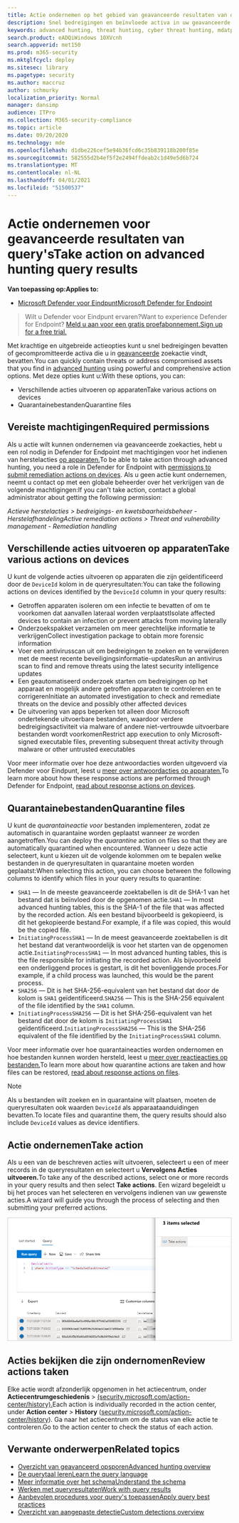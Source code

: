 ```yaml
---
title: Actie ondernemen op het gebied van geavanceerde resultaten van query's in Microsoft Threat Protection
description: Snel bedreigingen en beïnvloede activa in uw geavanceerde resultaten van de zoekquery aan te pakken
keywords: advanced hunting, threat hunting, cyber threat hunting, mdatp, microsoft defender atp, wdatp search, query, telemetry, custom detections, schema, kusto, avoid timeout, command lines, process id
search.product: eADQiWindows 10XVcnh
search.appverid: met150
ms.prod: m365-security
ms.mktglfcycl: deploy
ms.sitesec: library
ms.pagetype: security
ms.author: maccruz
author: schmurky
localization_priority: Normal
manager: dansimp
audience: ITPro
ms.collection: M365-security-compliance
ms.topic: article
ms.date: 09/20/2020
ms.technology: mde
ms.openlocfilehash: d1dbe226cef5e94b36fcd6c35b839118b200f85e
ms.sourcegitcommit: 582555d2b4ef5f2e2494ffdeab2c1d49e5d6b724
ms.translationtype: MT
ms.contentlocale: nl-NL
ms.lasthandoff: 04/01/2021
ms.locfileid: "51500537"
---
```

# <a name="take-action-on-advanced-hunting-query-results"></a><span data-ttu-id="40320-104">Actie ondernemen voor geavanceerde resultaten van query's</span><span class="sxs-lookup"><span data-stu-id="40320-104">Take action on advanced hunting query results</span></span>

<span data-ttu-id="40320-105">**Van toepassing op:**</span><span class="sxs-lookup"><span data-stu-id="40320-105">**Applies to:**</span></span>
- [<span data-ttu-id="40320-106">Microsoft Defender voor Eindpunt</span><span class="sxs-lookup"><span data-stu-id="40320-106">Microsoft Defender for Endpoint</span></span>](https://go.microsoft.com/fwlink/p/?linkid=2154037)

> <span data-ttu-id="40320-107">Wilt u Defender voor Eindpunt ervaren?</span><span class="sxs-lookup"><span data-stu-id="40320-107">Want to experience Defender for Endpoint?</span></span> [<span data-ttu-id="40320-108">Meld u aan voor een gratis proefabonnement.</span><span class="sxs-lookup"><span data-stu-id="40320-108">Sign up for a free trial.</span></span>](https://www.microsoft.com/microsoft-365/windows/microsoft-defender-atp?ocid=docs-wdatp-advancedhuntingref-abovefoldlink)

<span data-ttu-id="40320-109">Met krachtige en uitgebreide actieopties kunt u snel bedreigingen bevatten of gecompromitteerde activa die u in [geavanceerde](advanced-hunting-overview.md) zoekactie vindt, bevatten.</span><span class="sxs-lookup"><span data-stu-id="40320-109">You can quickly contain threats or address compromised assets that you find in [advanced hunting](advanced-hunting-overview.md) using powerful and comprehensive action options.</span></span> <span data-ttu-id="40320-110">Met deze opties kunt u:</span><span class="sxs-lookup"><span data-stu-id="40320-110">With these options, you can:</span></span>

- <span data-ttu-id="40320-111">Verschillende acties uitvoeren op apparaten</span><span class="sxs-lookup"><span data-stu-id="40320-111">Take various actions on devices</span></span>
- <span data-ttu-id="40320-112">Quarantainebestanden</span><span class="sxs-lookup"><span data-stu-id="40320-112">Quarantine files</span></span>

## <a name="required-permissions"></a><span data-ttu-id="40320-113">Vereiste machtigingen</span><span class="sxs-lookup"><span data-stu-id="40320-113">Required permissions</span></span>

<span data-ttu-id="40320-114">Als u actie wilt kunnen ondernemen via geavanceerde zoekacties, hebt u een rol nodig in Defender for Endpoint met machtigingen voor het indienen van herstelacties [op apparaten.](https://docs.microsoft.com/microsoft-365/security/defender-endpoint/user-roles#permission-options)</span><span class="sxs-lookup"><span data-stu-id="40320-114">To be able to take action through advanced hunting, you need a role in Defender for Endpoint with [permissions to submit remediation actions on devices](https://docs.microsoft.com/microsoft-365/security/defender-endpoint/user-roles#permission-options).</span></span> <span data-ttu-id="40320-115">Als u geen actie kunt ondernemen, neemt u contact op met een globale beheerder over het verkrijgen van de volgende machtigingen:</span><span class="sxs-lookup"><span data-stu-id="40320-115">If you can't take action, contact a global administrator about getting the following permission:</span></span>

<span data-ttu-id="40320-116">*Actieve herstelacties > bedreigings- en kwetsbaarheidsbeheer - Herstelafhandeling*</span><span class="sxs-lookup"><span data-stu-id="40320-116">*Active remediation actions > Threat and vulnerability management - Remediation handling*</span></span>

## <a name="take-various-actions-on-devices"></a><span data-ttu-id="40320-117">Verschillende acties uitvoeren op apparaten</span><span class="sxs-lookup"><span data-stu-id="40320-117">Take various actions on devices</span></span>

<span data-ttu-id="40320-118">U kunt de volgende acties uitvoeren op apparaten die zijn geïdentificeerd door de `DeviceId` kolom in de queryresultaten:</span><span class="sxs-lookup"><span data-stu-id="40320-118">You can take the following actions on devices identified by the `DeviceId` column in your query results:</span></span>

- <span data-ttu-id="40320-119">Getroffen apparaten isoleren om een infectie te bevatten of om te voorkomen dat aanvallen lateraal worden verplaatst</span><span class="sxs-lookup"><span data-stu-id="40320-119">Isolate affected devices to contain an infection or prevent attacks from moving laterally</span></span>
- <span data-ttu-id="40320-120">Onderzoekspakket verzamelen om meer gerechtelijke informatie te verkrijgen</span><span class="sxs-lookup"><span data-stu-id="40320-120">Collect investigation package to obtain more forensic information</span></span>
- <span data-ttu-id="40320-121">Voer een antivirusscan uit om bedreigingen te zoeken en te verwijderen met de meest recente beveiligingsinformatie-updates</span><span class="sxs-lookup"><span data-stu-id="40320-121">Run an antivirus scan to find and remove threats using the latest security intelligence updates</span></span>
- <span data-ttu-id="40320-122">Een geautomatiseerd onderzoek starten om bedreigingen op het apparaat en mogelijk andere getroffen apparaten te controleren en te corrigeren</span><span class="sxs-lookup"><span data-stu-id="40320-122">Initiate an automated investigation to check and remediate threats on the device and possibly other affected devices</span></span>
- <span data-ttu-id="40320-123">De uitvoering van apps beperken tot alleen door Microsoft ondertekende uitvoerbare bestanden, waardoor verdere bedreigingsactiviteit via malware of andere niet-vertrouwde uitvoerbare bestanden wordt voorkomen</span><span class="sxs-lookup"><span data-stu-id="40320-123">Restrict app execution to only Microsoft-signed executable files, preventing subsequent threat activity through malware or other untrusted executables</span></span>

<span data-ttu-id="40320-124">Voor meer informatie over hoe deze antwoordacties worden uitgevoerd via Defender voor Eindpunt, leest u [meer over antwoordacties op apparaten.](respond-machine-alerts.md)</span><span class="sxs-lookup"><span data-stu-id="40320-124">To learn more about how these response actions are performed through Defender for Endpoint, [read about response actions on devices](respond-machine-alerts.md).</span></span>

## <a name="quarantine-files"></a><span data-ttu-id="40320-125">Quarantainebestanden</span><span class="sxs-lookup"><span data-stu-id="40320-125">Quarantine files</span></span>

<span data-ttu-id="40320-126">U kunt de *quarantaineactie voor* bestanden implementeren, zodat ze automatisch in quarantaine worden geplaatst wanneer ze worden aangetroffen.</span><span class="sxs-lookup"><span data-stu-id="40320-126">You can deploy the *quarantine* action on files so that they are automatically quarantined when encountered.</span></span> <span data-ttu-id="40320-127">Wanneer u deze actie selecteert, kunt u kiezen uit de volgende kolommen om te bepalen welke bestanden in de queryresultaten in quarantaine moeten worden geplaatst:</span><span class="sxs-lookup"><span data-stu-id="40320-127">When selecting this action, you can choose between the following columns to identify which files in your query results to quarantine:</span></span>

- <span data-ttu-id="40320-128">`SHA1` — In de meeste geavanceerde zoektabellen is dit de SHA-1 van het bestand dat is beïnvloed door de opgenomen actie.</span><span class="sxs-lookup"><span data-stu-id="40320-128">`SHA1` — In most advanced hunting tables, this is the SHA-1 of the file that was affected by the recorded action.</span></span> <span data-ttu-id="40320-129">Als een bestand bijvoorbeeld is gekopieerd, is dit het gekopieerde bestand.</span><span class="sxs-lookup"><span data-stu-id="40320-129">For example, if a file was copied, this would be the copied file.</span></span>
- <span data-ttu-id="40320-130">`InitiatingProcessSHA1` — In de meest geavanceerde zoektabellen is dit het bestand dat verantwoordelijk is voor het starten van de opgenomen actie.</span><span class="sxs-lookup"><span data-stu-id="40320-130">`InitiatingProcessSHA1` — In most advanced hunting tables, this is the file responsible for initiating the recorded action.</span></span> <span data-ttu-id="40320-131">Als bijvoorbeeld een onderliggend proces is gestart, is dit het bovenliggende proces.</span><span class="sxs-lookup"><span data-stu-id="40320-131">For example, if a child process was launched, this would be the parent process.</span></span> 
- <span data-ttu-id="40320-132">`SHA256` — Dit is het SHA-256-equivalent van het bestand dat door de kolom is `SHA1` geïdentificeerd.</span><span class="sxs-lookup"><span data-stu-id="40320-132">`SHA256` — This is the SHA-256 equivalent of the file identified by the `SHA1` column.</span></span>
- <span data-ttu-id="40320-133">`InitiatingProcessSHA256` — Dit is het SHA-256-equivalent van het bestand dat door de kolom is `InitiatingProcessSHA1` geïdentificeerd.</span><span class="sxs-lookup"><span data-stu-id="40320-133">`InitiatingProcessSHA256` — This is the SHA-256 equivalent of the file identified by the `InitiatingProcessSHA1` column.</span></span>

<span data-ttu-id="40320-134">Voor meer informatie over hoe quarantaineacties worden ondernomen en hoe bestanden kunnen worden hersteld, leest u [meer over reactieacties op bestanden.](respond-file-alerts.md)</span><span class="sxs-lookup"><span data-stu-id="40320-134">To learn more about how quarantine actions are taken and how files can be restored, [read about response actions on files](respond-file-alerts.md).</span></span>

>[!NOTE]
><span data-ttu-id="40320-135">Als u bestanden wilt zoeken en in quarantaine wilt plaatsen, moeten de queryresultaten ook waarden `DeviceId` als apparaataanduidingen bevatten.</span><span class="sxs-lookup"><span data-stu-id="40320-135">To locate files and quarantine them, the query results should also include `DeviceId` values as device identifiers.</span></span>  

## <a name="take-action"></a><span data-ttu-id="40320-136">Actie ondernemen</span><span class="sxs-lookup"><span data-stu-id="40320-136">Take action</span></span>

<span data-ttu-id="40320-137">Als u een van de beschreven acties wilt uitvoeren, selecteert u een of meer records in de queryresultaten en selecteert u **Vervolgens Acties uitvoeren.**</span><span class="sxs-lookup"><span data-stu-id="40320-137">To take any of the described actions, select one or more records in your query results and then select **Take actions**.</span></span> <span data-ttu-id="40320-138">Een wizard begeleidt u bij het proces van het selecteren en vervolgens indienen van uw gewenste acties.</span><span class="sxs-lookup"><span data-stu-id="40320-138">A wizard will guide you through the process of selecting and then submitting your preferred actions.</span></span>

![Afbeelding van geselecteerde record met deelvenster voor het controleren van de record](images/ah-take-actions.png)

## <a name="review-actions-taken"></a><span data-ttu-id="40320-140">Acties bekijken die zijn ondernomen</span><span class="sxs-lookup"><span data-stu-id="40320-140">Review actions taken</span></span>

<span data-ttu-id="40320-141">Elke actie wordt afzonderlijk opgenomen in het actiecentrum, onder **Actiecentrumgeschiedenis**  >   [(security.microsoft.com/action-center/history).](https://security.microsoft.com/action-center/history)</span><span class="sxs-lookup"><span data-stu-id="40320-141">Each action is individually recorded in the action center, under **Action center** > **History** ([security.microsoft.com/action-center/history](https://security.microsoft.com/action-center/history)).</span></span> <span data-ttu-id="40320-142">Ga naar het actiecentrum om de status van elke actie te controleren.</span><span class="sxs-lookup"><span data-stu-id="40320-142">Go to the action center to check the status of each action.</span></span>
 
## <a name="related-topics"></a><span data-ttu-id="40320-143">Verwante onderwerpen</span><span class="sxs-lookup"><span data-stu-id="40320-143">Related topics</span></span>

- [<span data-ttu-id="40320-144">Overzicht van geavanceerd opsporen</span><span class="sxs-lookup"><span data-stu-id="40320-144">Advanced hunting overview</span></span>](advanced-hunting-overview.md)
- [<span data-ttu-id="40320-145">De querytaal leren</span><span class="sxs-lookup"><span data-stu-id="40320-145">Learn the query language</span></span>](advanced-hunting-query-language.md)
- [<span data-ttu-id="40320-146">Meer informatie over het schema</span><span class="sxs-lookup"><span data-stu-id="40320-146">Understand the schema</span></span>](advanced-hunting-schema-reference.md)
- [<span data-ttu-id="40320-147">Werken met queryresultaten</span><span class="sxs-lookup"><span data-stu-id="40320-147">Work with query results</span></span>](advanced-hunting-query-results.md)
- [<span data-ttu-id="40320-148">Aanbevolen procedures voor query's toepassen</span><span class="sxs-lookup"><span data-stu-id="40320-148">Apply query best practices</span></span>](advanced-hunting-best-practices.md)
- [<span data-ttu-id="40320-149">Overzicht van aangepaste detectie</span><span class="sxs-lookup"><span data-stu-id="40320-149">Custom detections overview</span></span>](overview-custom-detections.md)
